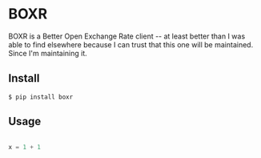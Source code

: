 BOXR
=======================

BOXR is a Better Open Exchange Rate client -- at least better than I was able to find
elsewhere because I can trust that this one will be maintained. Since I'm maintaining it.


## Install

```
$ pip install boxr
```

## Usage

```py

x = 1 + 1
```
